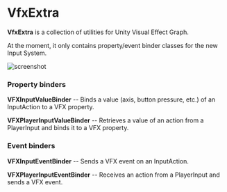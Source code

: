 VfxExtra
========

**VfxExtra** is a collection of utilities for Unity Visual Effect Graph.

At the moment, it only contains property/event binder classes for the new Input
System.

![screenshot](https://i.imgur.com/HHfxX5dm.jpg)

### Property binders

**VFXInputValueBinder** -- Binds a value (axis, button pressure, etc.) of an
InputAction to a VFX property.

**VFXPlayerInputValueBinder** -- Retrieves a value of an action from a
PlayerInput and binds it to a VFX property.

### Event binders

**VFXInputEventBinder** -- Sends a VFX event on an InputAction.

**VFXPlayerInputEventBinder** -- Receives an action from a PlayerInput and
sends a VFX event.
